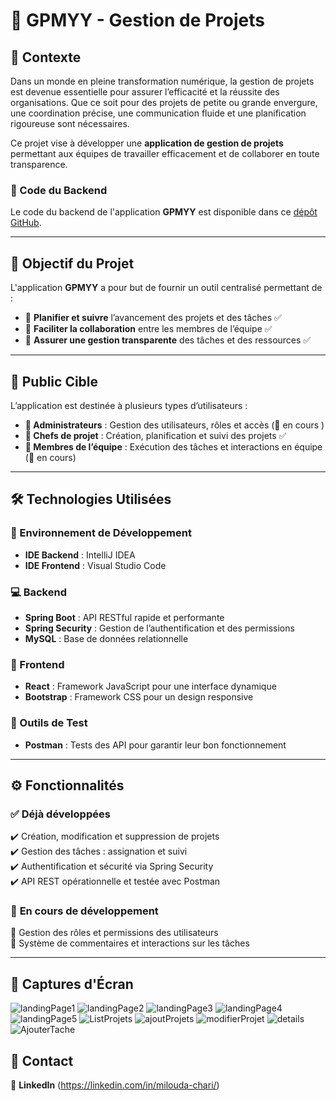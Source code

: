 # 🚀 GPMYY - Gestion de Projets

## 📌 Contexte  
Dans un monde en pleine transformation numérique, la gestion de projets est devenue essentielle pour assurer l’efficacité et la réussite des organisations. Que ce soit pour des projets de petite ou grande envergure, une coordination précise, une communication fluide et une planification rigoureuse sont nécessaires.  

Ce projet vise à développer une **application de gestion de projets** permettant aux équipes de travailler efficacement et de collaborer en toute transparence.

### 🔗 Code du Backend  
Le code du backend de l'application **GPMYY** est disponible dans ce [dépôt GitHub](https://github.com/charimilouda/GPMYY_Backend.git).

---

## 🎯 Objectif du Projet  
L'application **GPMYY** a pour but de fournir un outil centralisé permettant de :
- 📅 **Planifier et suivre** l’avancement des projets et des tâches ✅  
- 🤝 **Faciliter la collaboration** entre les membres de l’équipe ✅  
- 📌 **Assurer une gestion transparente** des tâches et des ressources ✅  
---

## 👥 Public Cible  
L’application est destinée à plusieurs types d’utilisateurs :  
- **👑 Administrateurs** : Gestion des utilisateurs, rôles et accès (🚧 en cours )  
- **📂 Chefs de projet** : Création, planification et suivi des projets ✅  
- **👥 Membres de l’équipe** : Exécution des tâches et interactions en équipe (🚧 en cours)  

---

## 🛠️ Technologies Utilisées  

### **📌 Environnement de Développement**  
- **IDE Backend** : IntelliJ IDEA  
- **IDE Frontend** : Visual Studio Code  

### **💻 Backend**  
- **Spring Boot** : API RESTful rapide et performante  
- **Spring Security** : Gestion de l’authentification et des permissions  
- **MySQL** : Base de données relationnelle  

### **🎨 Frontend**  
- **React** : Framework JavaScript pour une interface dynamique  
- **Bootstrap** : Framework CSS pour un design responsive  

### **🧪 Outils de Test**  
- **Postman** : Tests des API pour garantir leur bon fonctionnement  

---

## ⚙️ Fonctionnalités  

### ✅ **Déjà développées**  
✔️ Création, modification et suppression de projets  
✔️ Gestion des tâches : assignation et suivi  
✔️ Authentification et sécurité via Spring Security  
✔️ API REST opérationnelle et testée avec Postman  

### 🚧 **En cours de développement**  
🔄 Gestion des rôles et permissions des utilisateurs  
💬 Système de commentaires et interactions sur les tâches  

---
## 📸 Captures d'Écran
![landingPage1](captures/lp1.png) 
![landingPage2](captures/lp2.png) 
![landingPage3](captures/lp3.png) 
![landingPage4](captures/lp4.png) 
![landingPage5](captures/lp5.png) 
![ListProjets](captures/projectList.png) 
![ajoutProjets](captures/addP.png) 
![modifierProjet](captures/majP.png) 
![details](captures/details.png) 
![AjouterTache](captures/addTask.png)  

## 📩 Contact
🔗 **LinkedIn** (https://linkedin.com/in/milouda-chari/)  
